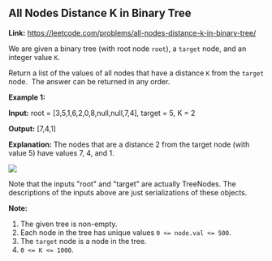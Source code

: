 ## All Nodes Distance K in Binary Tree

**Link:** https://leetcode.com/problems/all-nodes-distance-k-in-binary-tree/

We are given a binary tree (with root node `root`), a `target` node, and an integer value `K`.

Return a list of the values of all nodes that have a distance `K` from the `target` node.  The answer can be returned in any order.

**Example 1:**

**Input:** root = \[3,5,1,6,2,0,8,null,null,7,4\], target = 5, K = 2

**Output:** \[7,4,1\]

**Explanation:** 
The nodes that are a distance 2 from the target node (with value 5)
have values 7, 4, and 1.

![](https://s3-lc-upload.s3.amazonaws.com/uploads/2018/06/28/sketch0.png)

Note that the inputs "root" and "target" are actually TreeNodes.
The descriptions of the inputs above are just serializations of these objects.

**Note:**

1.  The given tree is non-empty.
2.  Each node in the tree has unique values `0 <= node.val <= 500`.
3.  The `target` node is a node in the tree.
4.  `0 <= K <= 1000`.